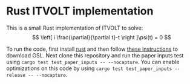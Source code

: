 # Rust ITVOLT implementation
This is a small Rust implementation of ITVOLT to solve:
$$
\left[ i \frac{\partial}{\partial t}-t \right ]\psi(t) = 0
$$

To run the code, first install [rust](https://www.rust-lang.org/learn/get-started) and then follow [these instructions](https://docs.rs/GSL/latest/rgsl/index.html) to download GSL.  Next clone this repository and run the paper inputs test using `cargo test test_paper_inputs -- --nocapture`.  You can enable optimizations on this code by using `cargo test test_paper_inputs --release -- --nocapture`.